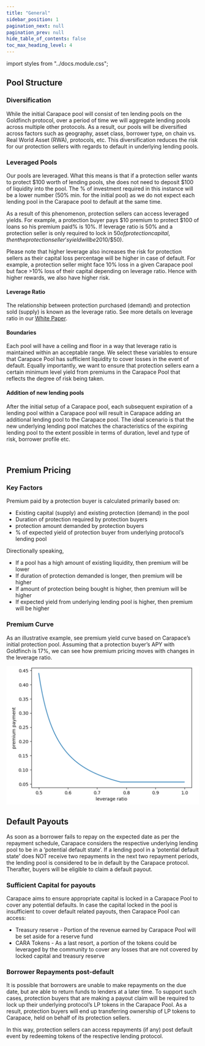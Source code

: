 ```yaml
---
title: "General"
sidebar_position: 1
pagination_next: null
pagination_prev: null
hide_table_of_contents: false
toc_max_heading_level: 4
---
```


import styles from "../docs.module.css";

## Pool Structure

### Diversification

While the initial Carapace pool will consist of ten lending pools on the Goldfinch protocol, over a period of time we will aggregate lending pools across multiple other protocols. As a result, our pools will be diversified across factors such as geography, asset class, borrower type, on chain vs. Real World Asset (RWA), protocols, etc. This diversification reduces the risk for our protection sellers with regards to default in underlying lending pools.

### Leveraged Pools

Our pools are leveraged. What this means is that if a protection seller wants to protect $100 worth of lending pools, she does not need to deposit $100 of liquidity into the pool. The % of investment required in this instance will be a lower number (50% min. for the initial pool) as we do not expect each lending pool in the Carapace pool to default at the same time. 

As a result of this phenomenon, protection sellers can access leveraged yields. For example, a protection buyer pays $10 premium to protect $100 of loans so his premium paid% is 10%. If leverage ratio is 50% and a protection seller is only required to lock in $50 of protection capital, then the protection seller’s yield will be 20% ($10/$50). 

Please note that higher leverage also increases the risk for protection sellers as their capital loss percentage will be higher in case of default.  For example, a protection seller might face 10% loss in a given Carapace pool but face >10% loss of their capital depending on leverage ratio. Hence with higher rewards, we also have higher risk. 

#### Leverage Ratio

The relationship between protection purchased (demand) and protection sold (supply) is known as the leverage ratio. See more details on leverage ratio in our [White Paper](https://www.carapace.finance/WhitePaper/#premium-pricing).

#### Boundaries

Each pool will have a ceiling and floor in a way that leverage ratio is maintained within an acceptable range. We select these variables to ensure that Carapace Pool has sufficient liquidity to cover losses in the event of default. Equally importantly, we want to ensure that protection sellers earn a certain minimum level yield from premiums in the Carapace Pool that reflects the degree of risk being taken.

#### Addition of new lending pools

After the initial setup of a Carapace pool, each subsequent expiration of a lending pool within a Carapace pool will result in Carapace adding an additional lending pool to the Carapace pool. The ideal scenario is that the new underlying lending pool matches the characteristics of the expiring lending pool to the extent possible in terms of duration, level and type of risk, borrower profile etc.

<br/>

## Premium Pricing
### Key Factors

Premium paid by a protection buyer is calculated primarily based on:

<ul className={styles.bulletpoints}>
  <li>Existing capital (supply) and existing protection (demand) in the pool</li>
  <li>Duration of protection required by protection buyers</li>
  <li>protection amount demanded by protection buyers</li>
  <li>% of expected yield of protection buyer from underlying protocol’s lending pool</li>
</ul>

Directionally speaking,

<ul className={styles.bulletpoints}>
  <li>If a pool has a high amount of existing liquidity, then premium will be lower</li>
  <li>If duration of protection demanded is longer, then premium will be higher</li>
  <li>If amount of protection being bought is higher, then premium will be higher</li>
  <li>If expected yield from underlying lending pool is higher, then premium will be higher</li>
</ul>

### Premium Curve

As an illustrative example, see premium yield curve based on Carapace’s initial protection pool. Assuming that a protection buyer’s APY with Goldfinch is 17%, we can see how premium pricing moves with changes in the leverage ratio.

![plot](../../src/assets/premium-chart.png)

## Default Payouts

As soon as a borrower fails to repay on the expected date as per the repayment schedule, Carapace considers the respective underlying lending pool to be in a ‘potential default state’. If a lending pool in a ‘potential default state’ does NOT receive two repayments in the next two repayment periods, the lending pool is considered to be in default by the Carapace protocol. Therafter, buyers will be eligible to claim a default payout.

### Sufficient Capital for payouts

Carapace aims to ensure appropriate capital is locked in a Carapace Pool to cover any potential defaults. In case the capital locked in the pool is insufficient to cover default related payouts, then Carapace Pool can access:
<ul className={styles.bulletpoints}>
  <li>Treasury reserve - Portion of the revenue earned by Carapace Pool will be set aside for a reserve fund </li>
  <li>CARA Tokens - As a last resort, a portion of the tokens could be leveraged by the community to cover any losses that are not covered by locked capital and treasury reserve</li>
</ul>

### Borrower Repayments post-default

It is possible that borrowers are unable to make repayments on the due date, but are able to return funds to lenders at a later time. To support such cases, protection buyers that are making a payout claim will be required to lock up their underlying protocol’s LP tokens in the Carapace Pool. As a result, protection buyers will end up transferring ownership of LP tokens to Carapace, held on behalf of its protection sellers. 

In this way, protection sellers can access repayments (if any) post default event by redeeming tokens of the respective lending protocol.
